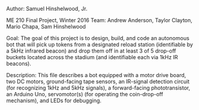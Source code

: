 Author: Samuel Hinshelwood, Jr.

ME 210 Final Project, Winter 2016
Team: Andrew Anderson, Taylor Clayton, Mario Chapa, Sam Hinshelwood

Goal:
The goal of this project is to design, build, and code an autonomous bot
that will pick up tokens from a designated reload station (identifiable by
a 5kHz infrared beacon) and drop them off in at least 3 of 5 drop-off buckets 
located across the stadium (and identifiable each via 1kHz IR beacons). 

Description: 
This file describes a bot equipped with a motor drive board, two DC motors,
ground-facing tape sensors, an IR-signal detection circuit (for recognizing 
1kHz and 5kHz signals), a forward-facing phototransistor, an Arduino Uno, servomotor(s) (for operating the coin-drop-off mechanism), and LEDs for debugging.
 
